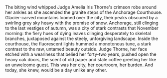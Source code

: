 The biting wind whipped Judge Amelia Iris Thorne's crimson robe around her ankles as she ascended the granite steps of the Anchorage Courthouse.  Glacier-carved mountains loomed over the city, their peaks obscured by a swirling grey sky heavy with the promise of snow.  Anchorage, still clinging to the last vestiges of autumn, was a city of stark contrasts that November morning:  the fiery hues of dying leaves clinging desperately to skeletal branches, juxtaposed against the steely, unforgiving landscape. Inside the courthouse, the fluorescent lights hummed a monotonous tune, a stark contrast to the raw, untamed beauty outside.  Judge Thorne, her face etched with a weariness that belied her forty-two years, pushed open the heavy oak doors, the scent of old paper and stale coffee greeting her like an unwelcome guest.  This was her city, her courtroom, her burden.  And today, she knew, would be a day unlike any other.
